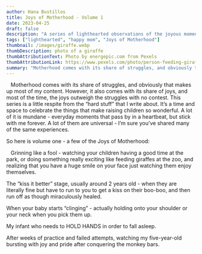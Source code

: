 ```yaml
---
author: Hana Bustillos
title: Joys of Motherhood - Volume 1
date: 2023-04-25
draft: false
description: "A series of lighthearted observations of the joyous moments that make it all worth it. "
tags: ["lighthearted", "happy mom", "Joys of Motherhood"]
thumbnail: /images/giraffe.webp
thumbDescription: photo of a giraffe
thumbAttributionText: Photo by energepic.com from Pexels
thumbAttributionLink: https://www.pexels.com/photo/person-feeding-giraffe-3839115/
summary: "Motherhood comes with its share of struggles, and obviously that makes up most of my content.  However, it also comes with its share of joys, and most of the time, the joys outweigh the struggles with no contest.  This series is a little respite from the “hard stuff” that I write about."
---
```




&nbsp;&nbsp; Motherhood comes with its share of struggles, and obviously that makes up most of my content.  However, it also comes with its share of joys, and most of the time, the joys outweigh the struggles with no contest.  This series is a little respite from the “hard stuff” that I write about.  It’s a time and space to celebrate the things that make raising children so wonderful.  A lot of it is mundane - everyday moments that pass by in a heartbeat, but stick with me forever.  A lot of them are universal - I’m sure you’ve shared many of the same experiences.

So here is volume one - a few of the Joys of Motherhood:

&nbsp;&nbsp; Grinning like a fool - watching your children having a good time at the park, or doing something really exciting like feeding giraffes at the zoo, and realizing that you have a huge smile on your face just watching them enjoy themselves.

The “kiss it better” stage, usually around 2 years old -  when they are literally fine but have to run to you to get a kiss on their boo-boo, and then run off as though miraculously healed.

When your baby starts “clinging” - actually holding onto your shoulder or your neck when you pick them up.

My infant who needs to HOLD HANDS in order to fall asleep.

After weeks of practice and failed attempts, watching my five-year-old bursting with joy and pride after conquering the monkey bars.
